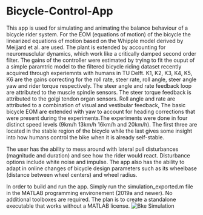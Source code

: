 # Bicycle-Control-App

This app is used for simulating and animating the balance behaviour of a bicycle rider system. For the EOM (equations of motion) of the bicycle the linearized equations of motion based on the Whipple model derived by Meijjard et al. are used. The plant is extended by accounting for neuromusclular dynamics, which work like a critically damped second order filter. The gains of the controller were estimated by trying to fit the ouput of a simple paramtric model to the filtered bicycle riding dataset recently acquired through experiemnts with humans in TU Delft. K1, K2, K3, K4, K5, K6  are the gains correcting for the roll rate, steer rate, roll angle, steer angle  yaw and rider torque respectively. The steer angle and rate feedback loop are attributed to the muscle spindle sensors. The steer torque feedback is attributed to the golgi tendon organ sensors. Roll angle and rate are attributed to a combination of visual and vestibular feedback, The basic bicycle EOM are extended with yaw to account for heading corrections that were present during the experiments.The experiments were done in four distinct speed levels (9km/h 13km/h 16km/h and 20km/h). The first three are located in the stable region of the bicycle while the last gives some insight into how humans control the bike when it is already self-stable. 

The user has the ability to mess around with lateral pull disturbances (magnitude and duration) and see how the rider would react. Disturbance options include white noise and impulse. The app also has the ability to adapt in online changes of bicycle design parameters such as its wheelbase (distance between wheel centers) and wheel radius. 

In order to build and run the app. Simply run the simulation_exported.m file in the MATLAB programming environement (2019a and newer). No additional toolboxes are required. The plan is to create a standalone executable that works without a MATLAB license.
![Bke Simulation](https://i.imgur.com/MALW5g2.gif)
